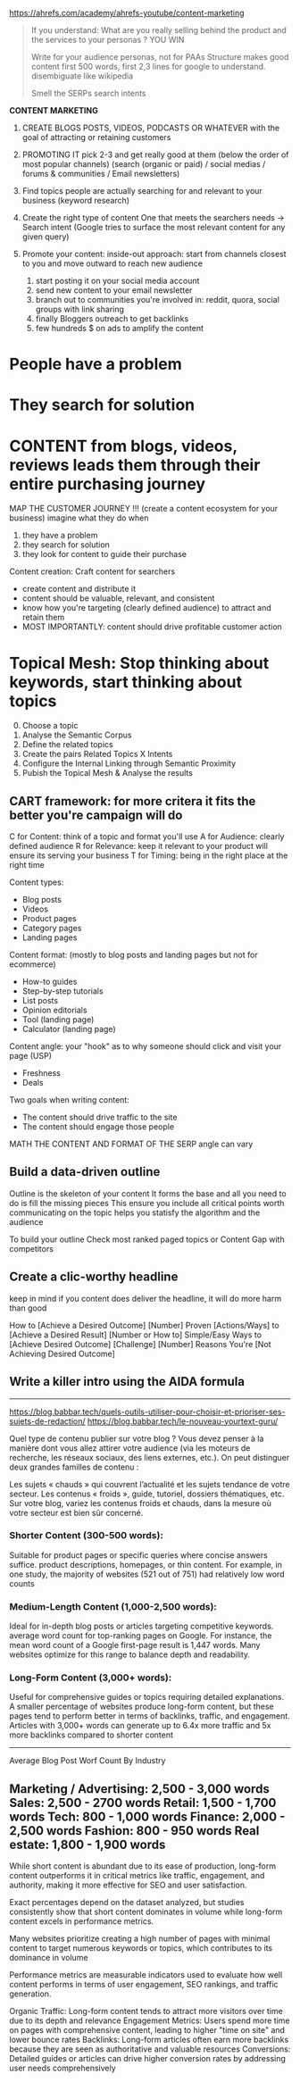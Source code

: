 https://ahrefs.com/academy/ahrefs-youtube/content-marketing


> If you understand: What are you really selling behind the product and the services to your personas ?
> YOU WIN
> 
> Write for your audience personas, not for PAAs
> Structure makes good content
> first 500 words, first 2,3 lines for google to understand. disembiguate like wikipedia
> 
> Smell the SERPs search intents

**CONTENT MARKETING**
1. CREATE BLOGS POSTS, VIDEOS, PODCASTS OR WHATEVER with the goal of attracting or retaining customers
2. PROMOTING IT pick 2-3 and get really good at them (below the order of most popular channels)
    (search (organic or paid) / social medias / forums & communities / Email newsletters)

1. Find topics people are actually searching for and relevant to your business (keyword research)
2. Create the right type of content 
   One that meets the searchers needs -> Search intent
   (Google tries to surface the most relevant content for any given query)
3. Promote your content: inside-out approach: 
    start from channels closest to you and move outward to reach new audience
    1. start posting it on your social media account
    2. send new content to your email newsletter
    3. branch out to communities you're involved in: reddit, quora, social groups with link sharing
    4. finally Bloggers outreach to get backlinks
    5. few hundreds $ on ads to amplify the content

# People have a problem
# They search for solution
# CONTENT from blogs, videos, reviews leads them through their entire purchasing journey

MAP THE CUSTOMER JOURNEY !!! (create a content ecosystem for your business)
imagine what they do when 
1. they have a problem
2. they search for solution
3. they look for content to guide their purchase
   

Content creation: Craft content for searchers
- create content and distribute it
- content should be valuable, relevant, and consistent
- know how you're targeting (clearly defined audience) to attract and retain them
- MOST IMPORTANTLY: content should drive profitable customer action

# Topical Mesh: Stop thinking about keywords, start thinking about topics
0. Choose a topic
1. Analyse the Semantic Corpus
2. Define the related topics
3. Create the pairs Related Topics X Intents
4. Configure the Internal Linking through Semantic Proximity
5. Pubish the Topical Mesh & Analyse the results

## CART framework: for more critera it fits the better you're campaign will do
C for Content: think of a topic and format you'll use
A for Audience: clearly defined audience
R for Relevance: keep it relevant to your product will ensure its serving your business
T for Timing: being in the right place at the right time


Content types:
- Blog posts
- Videos
- Product pages
- Category pages
- Landing pages

Content format: (mostly to blog posts and landing pages but not for ecommerce)
- How-to guides
- Step-by-step tutorials
- List posts
- Opinion editorials
- Tool (landing page)
- Calculator (landing page)

Content angle: your "hook" as to why someone should click and visit your page (USP)
- Freshness
- Deals


Two goals when writing content:
- The content should drive traffic to the site
- The content should engage those people

MATH THE CONTENT AND FORMAT OF THE SERP angle can vary 

## Build a data-driven outline
Outline is the skeleton of your content
It forms the base and all you need to do is fill the missing pieces
This ensure you include all critical points worth communicating on the topic
helps you statisfy the algorithm and the audience

To build your outline
Check most ranked paged topics or Content Gap with competitors

## Create a clic-worthy headline 
keep in mind if you content does deliver the headline, it will do more harm than good

How to [Achieve a Desired Outcome]
[Number] Proven [Actions/Ways] to [Achieve a Desired Result]
[Number or How to] Simple/Easy Ways to [Achieve Desired Outcome] [Challenge]
[Number] Reasons You're [Not Achieving Desired Outcome]

## Write a killer intro using the AIDA formula

---

https://blog.babbar.tech/quels-outils-utiliser-pour-choisir-et-prioriser-ses-sujets-de-redaction/
https://blog.babbar.tech/le-nouveau-yourtext-guru/


Quel type de contenu publier sur votre blog ?
Vous devez penser à la manière dont vous allez attirer votre audience (via les moteurs de recherche, les réseaux sociaux, des liens externes, etc.). On peut distinguer deux grandes familles de contenu :

Les sujets « chauds » qui couvrent l’actualité et les sujets tendance de votre secteur. 
Les contenus « froids », guide, tutoriel, dossiers thématiques, etc. 
Sur votre blog, variez les contenus froids et chauds, dans la mesure où votre secteur est bien sûr concerné. 


### Shorter Content (300-500 words): 
Suitable for product pages or specific queries where concise answers suffice.
product descriptions, homepages, or thin content. For example, in one study, the majority of websites (521 out of 751) had relatively low word counts

### Medium-Length Content (1,000-2,500 words):
Ideal for in-depth blog posts or articles targeting competitive keywords.
average word count for top-ranking pages on Google. For instance, the mean word count of a Google first-page result is 1,447 words. Many websites optimize for this range to balance depth and readability.

### Long-Form Content (3,000+ words):
Useful for comprehensive guides or topics requiring detailed explanations.
A smaller percentage of websites produce long-form content, but these pages tend to perform better in terms of backlinks, traffic, and engagement. Articles with 3,000+ words can generate up to 6.4x more traffic and 5x more backlinks compared to shorter content





----
Average Blog Post Worf Count By Industry

Marketing / Advertising: 2,500 - 3,000 words
Sales: 2,500 - 2700 words
Retail: 1,500 - 1,700 words
Tech: 800 - 1,000 words
Finance: 2,000 - 2,500 words
Fashion: 800 - 950 words
Real estate: 1,800 - 1,900 words
----


While short content is abundant due to its ease of production, long-form content outperforms it in critical metrics like traffic, engagement, and authority, making it more effective for SEO and user satisfaction.

Exact percentages depend on the dataset analyzed, but studies consistently show that short content dominates in volume while long-form content excels in performance metrics.

Many websites prioritize creating a high number of pages with minimal content to target numerous keywords or topics, which contributes to its dominance in volume

Performance metrics are measurable indicators used to evaluate how well content performs in terms of user engagement, SEO rankings, and traffic generation.

Organic Traffic: Long-form content tends to attract more visitors over time due to its depth and relevance
Engagement Metrics: Users spend more time on pages with comprehensive content, leading to higher "time on site" and lower bounce rates
Backlinks: Long-form articles often earn more backlinks because they are seen as authoritative and valuable resources
Conversions: Detailed guides or articles can drive higher conversion rates by addressing user needs comprehensively